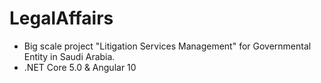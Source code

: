 # LegalAffairs
- Big scale project "Litigation Services Management" for Governmental Entity in Saudi Arabia.
- .NET Core 5.0 & Angular 10

